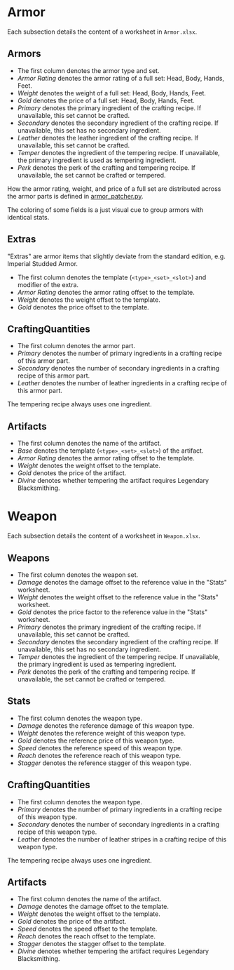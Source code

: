Armor
=====

Each subsection details the content of a worksheet in `Armor.xlsx`.

Armors
------

* The first column denotes the armor type and set.
* _Armor Rating_ denotes the armor rating of a full set: Head, Body, Hands, Feet.
* _Weight_ denotes the weight of a full set: Head, Body, Hands, Feet.
* _Gold_ denotes the price of a full set: Head, Body, Hands, Feet.
* _Primary_ denotes the primary ingredient of the crafting recipe. If unavailable, this set cannot be crafted.
* _Secondary_ denotes the secondary ingredient of the crafting recipe. If unavailable, this set has no secondary ingredient.
* _Leather_ denotes the leather ingredient of the crafting recipe. If unavailable, this set cannot be crafted.
* _Temper_ denotes the ingredient of the tempering recipe. If unavailable, the primary ingredient is used as tempering ingredient.
* _Perk_ denotes the perk of the crafting and tempering recipe. If unavailable, the set cannot be crafted or tempered.

How the armor rating, weight, and price of a full set are distributed across the armor parts is defined in [armor_patcher.py](../armor_patcher.py).

The coloring of some fields is a just visual cue to group armors with identical stats.

Extras
------

"Extras" are armor items that slightly deviate from the standard edition, e.g. Imperial Studded Armor.

* The first column denotes the template (`<type>_<set>_<slot>`) and modifier of the extra.
* _Armor Rating_ denotes the armor rating offset to the template.
* _Weight_ denotes the weight offset to the template.
* _Gold_ denotes the price offset to the template.

CraftingQuantities
------------------

* The first column denotes the armor part.
* _Primary_ denotes the number of primary ingredients in a crafting recipe of this armor part.
* _Secondary_ denotes the number of secondary ingredients in a crafting recipe of this armor part.
* _Leather_ denotes the number of leather ingredients in a crafting recipe of this armor part.

The tempering recipe always uses one ingredient.

Artifacts
---------

* The first column denotes the name of the artifact.
* _Base_ denotes the template (`<type>_<set>_<slot>`) of the artifact.
* _Armor Rating_ denotes the armor rating offset to the template.
* _Weight_ denotes the weight offset to the template.
* _Gold_ denotes the price of the artifact.
* _Divine_ denotes whether tempering the artifact requires Legendary Blacksmithing.

Weapon
======

Each subsection details the content of a worksheet in `Weapon.xlsx`.

Weapons
-------

* The first column denotes the weapon set.
* _Damage_ denotes the damage offset to the reference value in the "Stats" worksheet.
* _Weight_ denotes the weight offset to the reference value in the "Stats" worksheet.
* _Gold_ denotes the price factor to the reference value in the "Stats" worksheet.
* _Primary_ denotes the primary ingredient of the crafting recipe. If unavailable, this set cannot be crafted.
* _Secondary_ denotes the secondary ingredient of the crafting recipe. If unavailable, this set has no secondary ingredient.
* _Temper_ denotes the ingredient of the tempering recipe. If unavailable, the primary ingredient is used as tempering ingredient.
* _Perk_ denotes the perk of the crafting and tempering recipe. If unavailable, the set cannot be crafted or tempered.

Stats
-----

* The first column denotes the weapon type.
* _Damage_ denotes the reference damage of this weapon type.
* _Weight_ denotes the reference weight of this weapon type.
* _Gold_ denotes the reference price of this weapon type.
* _Speed_ denotes the reference speed of this weapon type.
* _Reach_ denotes the reference reach of this weapon type.
* _Stagger_ denotes the reference stagger of this weapon type.

CraftingQuantities
------------------

* The first column denotes the weapon type.
* _Primary_ denotes the number of primary ingredients in a crafting recipe of this weapon type.
* _Secondary_ denotes the number of secondary ingredients in a crafting recipe of this weapon type.
* _Leather_ denotes the number of leather stripes in a crafting recipe of this weapon type.

The tempering recipe always uses one ingredient.

Artifacts
---------

* The first column denotes the name of the artifact.
* _Damage_ denotes the damage offset to the template.
* _Weight_ denotes the weight offset to the template.
* _Gold_ denotes the price of the artifact.
* _Speed_ denotes the speed offset to the template.
* _Reach_ denotes the reach offset to the template.
* _Stagger_ denotes the stagger offset to the template.
* _Divine_ denotes whether tempering the artifact requires Legendary Blacksmithing.
